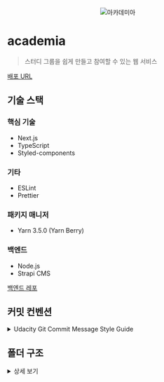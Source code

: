 <br />
<div style="display: flex; justify-content: center">
	<img src="https://img1.daumcdn.net/thumb/R1280x0/?scode=mtistory2&fname=https%3A%2F%2Fblog.kakaocdn.net%2Fdn%2FbUOKrx%2Fbtsij87unuN%2FerKdHnlntuhAuH2ki3BYuK%2Fimg.png" alt="아카데미아">
</div>

# academia
> 스터디 그룹을 쉽게 만들고 참여할 수 있는 웹 서비스

[배포 URL](https://academia-pi.vercel.app/)

## 기술 스택
### 핵심 기술
- Next.js
- TypeScript
- Styled-components
### 기타
- ESLint
- Prettier
### 패키지 매니저
- Yarn 3.5.0 (Yarn Berry)
### 백엔드
- Node.js
- Strapi CMS

[백엔드 레포](https://github.com/jong-k/academia-server)

## 커밋 컨벤션
<details>
	<summary>Udacity Git Commit Message Style Guide</summary>

- feat: A new feature
- fix: A bug fix
- docs: Changes to documentation
- style: Formatting, missing semi colons, etc; no code change
- refactor: Refactoring production code
- test: Adding tests, refactoring test; no production code change
- chore: Updating build tasks, package manager configs, etc; no production code change

</details>

## 폴더 구조
<details>
	<summary>상세 보기</summary>

<pre>
./
├─components
│  ├─ Banner : 랜딩페이지 상단 배너
│  ├─ Footer : 푸터
│  ├─ ForumDashboard : 마이페이지 컴포넌트
│  ├─ ForumItem : 게시판의 카드 컴포넌트
│  ├─ ForumMap : 포럼 주소
│  ├─ Header : GNB
│  ├─ ImgUpload : 이미지 업로드 컴포넌트
│  ├─ Layout : 전체 레이아웃 컴포넌트
│  ├─ LoadingSpinner : 로딩 스피너 컴포넌트
│  ├─ Modal : 모달 컴포넌트
│  ├─ Pagination : 페이지네이션 컴포넌트
│  └─ SearchBar : 검색창 컴포넌트
│
├─config : 환경 변수를 간소화하고 설정 변수를 보관
├─context : useContext 훅으로 사용할 컨텍스트 보관
│  └─ AuthContext.ts : 로그인, 회원가입, 로그인 유지를 위한 컨텍스트
├─enum : 문자열 상수화
├─hooks
│  ├─ useLogin.ts : 로그인 훅
│  └─ useSignup.ts : 회원가입 훅
│
├─pages
│  ├─ 404.tsx : 커스텀 에러 페이지
│  ├─ about.tsx : 소개 페이지
│  ├─ index.tsx : 랜딩 페이지
│  ├─ _app.tsx
│  ├─ _document.tsx
│  │  
│  ├─account
│  ├─ login.tsx : 로그인 페이지
│  ├─ mypage.tsx : 마이페이지
│  ├─ signup.tsx : 회원가입 페이지
│  │      
│  ├─api : 내장 API
│  ├─ cors.ts : CORS 에러 대응을 위한 미들웨어
│  ├─ login.ts : 로그인 후 cookie에 jwt token을 전달하는 API
│  ├─ logout.ts : 로그아웃 후 cookie를 비우는 API
│  ├─ signup.ts : 회원가입 후 cookie에 jwt token을 전달하는 API
│  ├─ user.ts : 로그인 유지를 위한 API
│  │      
│  └─forums : 포럼(스터디) 게시판 페이지
│      ├─ add.tsx : 게시글 작성 페이지
│      ├─ index.tsx : 게시판 페이지
│      ├─ search.tsx : 검색결과 페이지
│      ├─ [forumId].tsx : 게시글 상세 페이지
│      │  
│      └─edit
│         └─ [forumId].tsx : 게시글 수정 페이지
│          
├─styles : 스타일 보관
│  ├─ breakPoints.ts : 반응형 지원을 위한 break point
│  ├─ fonts.module.css : 기본 글꼴 제공
│  ├─ global.ts : 전역 스타일
│  ├─ theme.ts : styled-component 의 동적 스타일링을 위한 전역 스타일 
│  │  
│  ├─common : 전역 style 컴포넌트
│  │  ├─ AuthForm.styled.ts
│  │  ├─ Button.styled.ts
│  │  └─ ForumForm.styled.ts
│  │      
│  └─pages : 페이지 style 컴포넌트
│    ├─ ForumIdPage.styled.ts
│    ├─ HomePage.styled.ts
│    └─ Mypage.styled.ts
│          
├─types
│    └─ index.ts
│      
└─utils
    └─ index.ts

</pre>

</details>
